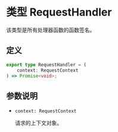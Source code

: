 # 类型 RequestHandler

该类型是所有处理器函数的函数签名。

## 定义

```ts
export type RequestHandler = (
    context: RequestContext
) => Promise<void>;
```

## 参数说明

- `context: RequestContext`

    请求的上下文对象。
